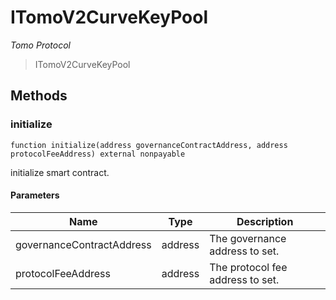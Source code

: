 # ITomoV2CurveKeyPool

*Tomo Protocol*

> ITomoV2CurveKeyPool





## Methods

### initialize

```solidity
function initialize(address governanceContractAddress, address protocolFeeAddress) external nonpayable
```

initialize smart contract.



#### Parameters

| Name | Type | Description |
|---|---|---|
| governanceContractAddress | address | The governance address to set. |
| protocolFeeAddress | address | The protocol fee address to set. |





